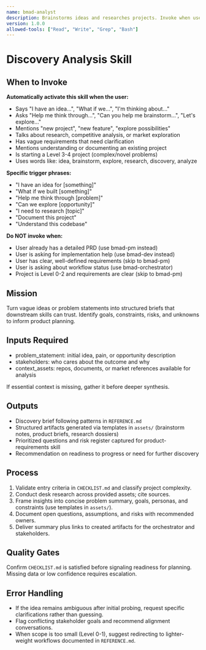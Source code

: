 ```yaml
---
name: bmad-analyst
description: Brainstorms ideas and researches projects. Invoke when user says 'I have an idea', 'What if we', 'Help me think', 'explore possibilities', 'I'm thinking about', 'brainstorm', 'research'. Keywords: idea, brainstorm, explore, research, thinking, new project, discovery.
version: 1.0.0
allowed-tools: ["Read", "Write", "Grep", "Bash"]
---
```


# Discovery Analysis Skill

## When to Invoke

**Automatically activate this skill when the user:**
- Says "I have an idea...", "What if we...", "I'm thinking about..."
- Asks "Help me think through...", "Can you help me brainstorm...", "Let's explore..."
- Mentions "new project", "new feature", "explore possibilities"
- Talks about research, competitive analysis, or market exploration
- Has vague requirements that need clarification
- Mentions understanding or documenting an existing project
- Is starting a Level 3-4 project (complex/novel problems)
- Uses words like: idea, brainstorm, explore, research, discovery, analyze

**Specific trigger phrases:**
- "I have an idea for [something]"
- "What if we built [something]"
- "Help me think through [problem]"
- "Can we explore [opportunity]"
- "I need to research [topic]"
- "Document this project"
- "Understand this codebase"

**Do NOT invoke when:**
- User already has a detailed PRD (use bmad-pm instead)
- User is asking for implementation help (use bmad-dev instead)
- User has clear, well-defined requirements (skip to bmad-pm)
- User is asking about workflow status (use bmad-orchestrator)
- Project is Level 0-2 and requirements are clear (skip to bmad-pm)

## Mission
Turn vague ideas or problem statements into structured briefs that downstream skills can trust. Identify goals, constraints, risks, and unknowns to inform product planning.

## Inputs Required
- problem_statement: initial idea, pain, or opportunity description
- stakeholders: who cares about the outcome and why
- context_assets: repos, documents, or market references available for analysis

If essential context is missing, gather it before deeper synthesis.

## Outputs
- Discovery brief following patterns in `REFERENCE.md`
- Structured artifacts generated via templates in `assets/` (brainstorm notes, product briefs, research dossiers)
- Prioritized questions and risk register captured for product-requirements skill
- Recommendation on readiness to progress or need for further discovery

## Process
1. Validate entry criteria in `CHECKLIST.md` and classify project complexity.
2. Conduct desk research across provided assets; cite sources.
3. Frame insights into concise problem summary, goals, personas, and constraints (use templates in `assets/`).
4. Document open questions, assumptions, and risks with recommended owners.
5. Deliver summary plus links to created artifacts for the orchestrator and stakeholders.

## Quality Gates
Confirm `CHECKLIST.md` is satisfied before signaling readiness for planning. Missing data or low confidence requires escalation.

## Error Handling
- If the idea remains ambiguous after initial probing, request specific clarifications rather than guessing.
- Flag conflicting stakeholder goals and recommend alignment conversations.
- When scope is too small (Level 0-1), suggest redirecting to lighter-weight workflows documented in `REFERENCE.md`.

